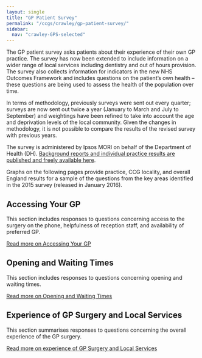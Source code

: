 ```yaml
---
layout: single
title: "GP Patient Survey"
permalink: "/ccgs/crawley/gp-patient-survey/"
sidebar:
  nav: "crawley-GPS-selected"
---
```


The GP patient survey asks patients about their experience of their own GP practice. The survey has now been extended to include information on a wider range of local services including dentistry and out of hours provision. The survey also collects information for indicators in the new NHS Outcomes Framework and includes questions on the patient’s own health – these questions are being used to assess the health of the population over time.

In terms of methodology, previously surveys were sent out every quarter; surveys are now sent out twice a year (January to March and July to September) and weightings have been refined to take into account the age and deprivation levels of the local community. Given the changes in methodology, it is not possible to compare the results of the revised survey with previous years.

The survey is administered by Ipsos MORI on behalf of the Department of Health (DH). [Background reports and individual practice results are published and freely available here](https://www.gp-patient.co.uk/).

Graphs on the following pages provide practice, CCG locality, and overall England results for a sample of the questions from the key areas identified in the 2015 survey (released in January 2016).

## Accessing Your GP
This section includes responses to questions concerning access to the surgery on the phone, helpfulness of reception staff, and availability of preferred GP.

[Read more on Accessing Your GP](/ccgs/crawley/gp-patient-survey/accessing-your-gp/)

## Opening and Waiting Times
This section includes responses to questions concerning opening and waiting times.

[Read more on Opening and Waiting Times](/ccgs/crawley/gp-patient-survey/opening-and-waiting-times/)

## Experience of GP Surgery and Local Services
This section summarises responses to questions concerning the overall experience of the GP surgery.

[Read more on experience of GP Surgery and Local Services](/ccgs/crawley/gp-patient-survey/experience-of-gp-surgery-and-local-services/)
